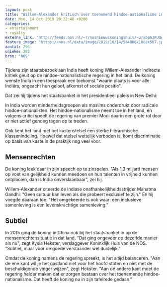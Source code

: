 ```yaml
---
layout: post
title: "Willem-Alexander kritisch over toenemend hindoe-nationalisme in India"
date: Mon, 14 Oct 2019 20:22:48 +0200
categories: 
- entertainment 
- royalty 
externe_link: "http://feeds.nos.nl/~r/nosnieuwskoningshuis/~3/xbpAJKUdAS4/2306142"
feature_image: "https://nos.nl/data/image/2019/10/14/584866/1008x567.jpg"
aantal: 296
unieke: 202
bron: "NOS"
---
```


<p>Tijdens zijn staatsbezoek aan India heeft koning Willem-Alexander indirecte kritiek geuit op de hindoe-nationalistische regering in het land. De koning wenste India in een toespraak een toekomst "waarin plaats is voor alle Indiërs, ongeacht hun geloof, afkomst of sociale positie".</p>
<p>Dat zei hij tijdens het staatsbanket in het presidentieel paleis in New Delhi:</p>
<p>In India worden minderheidsgroepen als moslims onderdrukt door radicale hindoe-nationalisten. Het hindoe-nationalisme neemt toe in het land, en volgens critici speelt de regering van premier Modi daarin een grote rol door er niet actief genoeg tegen op te treden.</p>
<p>Ook kent het land met het kastenstelsel een sterke hiërarchische klassenindeling. Hoewel dat stelsel wettelijk verboden is, komt discriminatie op basis van kaste in de praktijk nog veel voor.</p>
<h2>Mensenrechten</h2>
<p>De koning leek daar in zijn speech op te zinspelen. "Als 1,3 miljard mensen op voet van gelijkheid kunnen meedoen en hun talenten in vrijheid kunnen ontplooien, dan is India onverslaanbaar", zei hij.</p>
<p>Willem-Alexander citeerde de Indiase onafhankelijkheidsstrijder Mahatma Gandhi: "Geen cultuur kan leven als die probeert exclusief te zijn." En hij voegde daaraan toe: "Het omgekeerde is ook waar: een inclusieve samenleving is een levenskrachtige samenleving."</p>
<h2>Subtiel</h2>
<p>In 2015 ging de koning in China ook bij het staatsbanket in op de mensenrechtensituatie in dat land. "Dat ging ongeveer op dezelfde manier als nu", zegt Kysia Hekster, verslaggever Koninklijk Huis van de NOS. "Subtiel, maar voor de goede verstaander wel duidelijk."</p>
<p>Omdat de koning namens de regering spreekt, is het altijd balanceren. "Aan de ene kant wil je het gastland niet voor het hoofd stoten en niet met de beschuldigende vinger wijzen", zegt Hekster. "Aan de andere kant moet de regering helder maken dat er zorgen bestaan over het toenemende hindoe-nationalisme. Dat heeft de koning nu in zijn tafelrede gedaan."</p><img src="http://feeds.feedburner.com/~r/nosnieuwskoningshuis/~4/xbpAJKUdAS4" height="1" width="1" alt=""/>
